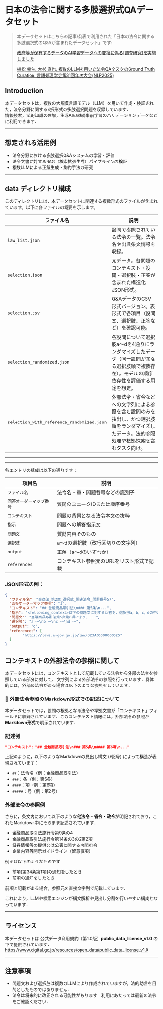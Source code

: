 # 日本の法令に関する多肢選択式QAデータセット

> 本データセットはこちらの記事/発表で利用された「日本の法令に関する多肢選択式のQ&Aが含まれたデータセット」です:
> 
> [政府等が保有するデータのAI学習データへの変換に係る[調査研究]を実施しました](https://www.digital.go.jp/news/382c3937-f43c-4452-ae27-2ea7bb66ec75)
> 
> [植松 幸生, 大杉 直也, 複数のLLMを用いた法令QAタスクのGround Truth Curation, 言語処理学会第31回年次大会(NLP2025)](https://www.anlp.jp/proceedings/annual_meeting/2025/pdf_dir/Q6-3.pdf)

##  Introduction

本データセットは，複数の大規模言語モデル（LLM）を用いて作成・検証された，法令分野に関する4択形式の多肢選択問題を収録しています．  
情報検索，法的知識の理解，生成AIの継続事前学習のバリデーションデータなどに利用できます．

---

##  想定される活用例

* 法令分野における多肢選択Q&Aシステムの学習・評価
* 法令文書に対するRAG（検索拡張生成）パイプラインの検証
* 複数LLMによる正解生成・集約手法の研究

---
##  data ディレクトリ構成

このディレクトリには、本データセットに関連する複数形式のファイルが含まれています。以下に各ファイルの概要を示します。

| ファイル名 | 説明 |
|------------|------|
| `law_list.json` | 設問で参照されている法令の一覧。法令名や出典条文情報を収録。 |
| `selection.json` | 元データ。各問題のコンテキスト・設問・選択肢・正答が含まれた構造化JSON形式。 |
| `selection.csv` | Q&AデータのCSV形式バージョン。表形式で各項目（設問文、選択肢、正答など）を確認可能。 |
| `selection_randomized.json` | 各設問について選択肢a〜dを4通りにランダマイズしたデータ（同一設問が異なる選択肢順で複数存在）。モデルの順序依存性を評価する用途を想定。 |
| `selection_with_reference_randomized.json` | 外部法令・省令などへの文字列による参照を含む設問のみを抽出し、かつ選択肢順をランダマイズしたデータ。法的参照処理や根拠探索を含むタスク向け。 |

---

---

各エントリの構成は以下の通りです：

| 項目名           | 説明                 |
| ------------- | ------------------ |
| `ファイル名`       | 法令名・章・問題番号などの識別子   |
| `回答オーダーマップ番号` | 質問のユニークIDまたは順序番号   |
| `コンテキスト`      | 問題の背景となる法令本文の抜粋    |
| `指示`          | 問題への解答指示文          |
| `問題文`         | 質問内容そのもの           |
| `選択肢`         | a〜dの選択肢（改行区切りの文字列） |
| `output`      | 正解（a〜dのいずれか）       |
| `references`      |  コンテキスト参照元のURLをリスト形式で記載  |

###  JSON形式の例：

```json
{
  "ファイル名": "金商法_第2章_選択式_関連法令_問題番号57",
  "回答オーダーマップ番号": "1",
  "コンテキスト": "## 金融商品取引法\n### 第5条\n...",
  "指示": "<following_context>以下の問題文に対する回答を，選択肢a，b，c，dの中から１つ選んでください．",
  "問題文": "金融商品取引法第5条第6項により，...",
  "選択肢": "a ～\nb ～\nc ～\nd ～",
  "output": "c",
  "references": [
        "https://laws.e-gov.go.jp/law/323AC0000000025"
  ]
}
```

## コンテキストの外部法令の参照に関して
本データセットには，コンテキストとして記載している法令から外部の法令を参照している部分に対して，
文字列による外部法令の参照を行っています．具体的には，外部の法令がある場合は以下のような参照をしています．

### 🔗 外部法令参照のMarkdown形式での記述について

本データセットでは，設問の根拠となる法令や準拠文書が「コンテキスト」フィールドに収録されています．このコンテキスト情報には，外部法令の参照が**Markdown形式**で明示されています．

###  記述例

```json
"コンテキスト": "## 金融商品取引法\n### 第5条\n#### 第6項\n..."
````

上記のように，以下のようなMarkdownの見出し構文 (`#`記号) によって構造が表現されています：

* `##`：法令名（例：金融商品取引法）
* `###`：条（例：第5条）
* `####`：項（例：第6項）
* `#####`：号（例：第2号）

###  外部法令の参照例

さらに，条文内において以下のような**他法令・省令・政令**が明記されており，これもMarkdown中にそのまま記述されています．

* 金融商品取引法施行令第9条の4
* 金融商品取引法施行令第14条の3の2第2項
* 証券情報等の提供又は公表に関する内閣府令
* 企業内容等開示ガイドライン（留意事項）

例えば以下のようなものです
* 前項[第34条第1項]の通知をしたとき
* 前項の通知をしたとき

前項と記載がある場合，参照元を直接文字列で記載しています．

これにより，LLMや検索エンジンが構文解析や見出し分割を行いやすい構成となっています．

---

##  ライセンス

本データセットは 公共データ利用規約（第1.0版）**public_data_license_v1.0** の下で提供されています．
https://www.digital.go.jp/resources/open_data/public_data_license_v1.0

---

##  注意事項

* 問題文および選択肢は複数のLLMにより作成されていますが，法的助言を目的としたものではありません．
* 法令は将来的に改正される可能性があります．利用にあたっては最新の法令をご確認ください．
